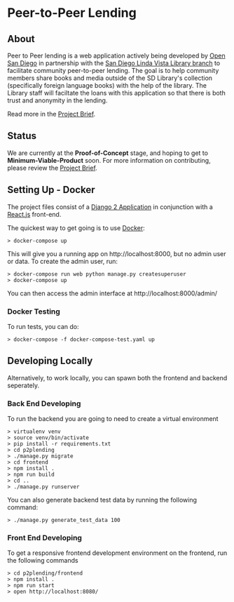 # Peer-to-Peer Lending

## About

Peer to Peer lending is a web application actively being developed by [Open San Diego](https://opensandiego.org) in partnership with the [San Diego Linda Vista Library branch](https://www.sandiego.gov/public-library/locations/linda-vista-library) to facilitate community peer-to-peer lending. The goal is to help community members share books and media outside of the SD Library's collection (specifically foreign language books) with the help of the library. The Library staff will faciltate the loans with this application so that there is both trust and anonymity in the lending.

Read more in the [Project Brief](PROJECT-BRIEF.md).

## Status

We are currently at the **Proof-of-Concept** stage, and hoping to get to **Minimum-Viable-Product** soon. For more information on contributing, please review the [Project Brief](PROJECT-BRIEF.md).

## Setting Up - Docker

The project files consist of a [Django 2 Application](https://djangoproject.com) in conjunction with a [React.js](https://reactjs.org) front-end. 

The quickest way to get going is to use [Docker](https://docker.com):

~~~~~
> docker-compose up
~~~~~

This will give you a running app on http://localhost:8000, but no admin user or data. To create the admin user, run:

~~~~~
> docker-compose run web python manage.py createsuperuser
> docker-compose up
~~~~~

You can then access the admin interface at http://localhost:8000/admin/

### Docker Testing

To run tests, you can do:

~~~~~
> docker-compose -f docker-compose-test.yaml up
~~~~~

## Developing Locally

Alternatively, to work locally, you can spawn both the frontend and backend seperately.


### Back End Developing

To run the backend you are going to need to create a virtual environment

~~~~~
> virtualenv venv
> source venv/bin/activate
> pip install -r requirements.txt
> cd p2plending
> ./manage.py migrate
> cd frontend
> npm install .
> npm run build
> cd ..
> ./manage.py runserver
~~~~~

You can also generate backend test data by running the following command:

~~~~~
> ./manage.py generate_test_data 100
~~~~~

### Front End Developing

To get a responsive frontend development environment on the frontend, run the following commands

~~~~~
> cd p2plending/frontend
> npm install .
> npm run start
> open http://localhost:8080/
~~~~~


